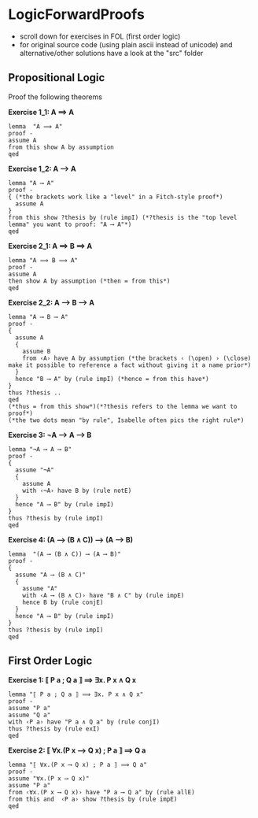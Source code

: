 # LogicForwardProofs

- scroll down for exercises in FOL (first order logic)  
- for original source code (using plain ascii instead of unicode) and alternative/other solutions have a look at the "src" folder  

## Propositional Logic

Proof the following theorems

**Exercise 1_1: A ⟹ A**
```Isabelle
lemma  "A ⟹ A" 
proof -
assume A
from this show A by assumption
qed
```
**Exercise 1_2: A ⟶ A**
```isabelle
lemma "A ⟶ A"
proof -
{ (*the brackets work like a "level" in a Fitch-style proof*)
  assume A
} 
from this show ?thesis by (rule impI) (*?thesis is the "top level lemma" you want to proof: "A ⟶ A"*) 
qed
```
**Exercise 2_1: A ⟹ B ⟹ A**

```isabelle 
lemma "A ⟹ B ⟹ A" 
proof -
assume A
then show A by assumption (*then = from this*)
qed  
```

**Exercise 2_2: A ⟶ B ⟶ A**

```isabelle 
lemma "A ⟶ B ⟶ A" 
proof - 
{
  assume A 
  {
    assume B 
    from ‹A› have A by assumption (*the brackets ‹ (\open) › (\close) make it possible to reference a fact without giving it a name prior*)
  }
  hence "B ⟶ A" by (rule impI) (*hence = from this have*)
}
thus ?thesis ..
qed 
(*thus = from this show*)(*?thesis refers to the lemma we want to proof*)
(*the two dots mean "by rule", Isabelle often pics the right rule*)
```

**Exercise 3: ¬A ⟶ A ⟶ B**

```isabelle 
lemma "¬A ⟶ A ⟶ B"
proof - 
{
  assume "¬A"
  {
    assume A
    with ‹¬A› have B by (rule notE)
  }
  hence "A ⟶ B" by (rule impI)
}
thus ?thesis by (rule impI)
qed
```

**Exercise 4: (A ⟶ (B ∧ C)) ⟶ (A ⟶ B)**
```isabelle
lemma  "(A ⟶ (B ∧ C)) ⟶ (A ⟶ B)"
proof - 
{
  assume "A ⟶ (B ∧ C)"
  {
    assume "A"
    with ‹A ⟶ (B ∧ C)› have "B ∧ C" by (rule impE)
    hence B by (rule conjE)
  }
  hence "A ⟶ B" by (rule impI)
}
thus ?thesis by (rule impI)
qed
```

## First Order Logic

**Exercise 1: ⟦ P a ; Q a ⟧ ⟹ ∃x. P x ∧ Q x**

```Isabelle
lemma "⟦ P a ; Q a ⟧ ⟹ ∃x. P x ∧ Q x"
proof - 
assume "P a"
assume "Q a"
with ‹P a› have "P a ∧ Q a" by (rule conjI)
thus ?thesis by (rule exI)
qed
```

**Exercise 2:  ⟦ ∀x.(P x ⟶ Q x) ; P a ⟧ ⟹ Q a**
```isabelle
lemma "⟦ ∀x.(P x ⟶ Q x) ; P a ⟧ ⟹ Q a"
proof - 
assume "∀x.(P x ⟶ Q x)"
assume "P a"
from ‹∀x.(P x ⟶ Q x)› have "P a ⟶ Q a" by (rule allE)
from this and  ‹P a› show ?thesis by (rule impE) 
qed
```